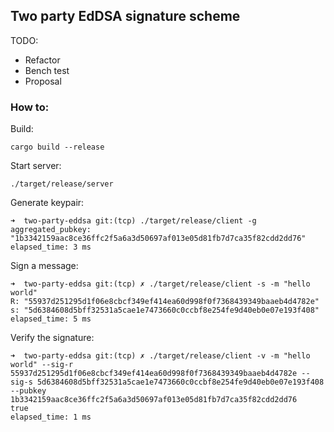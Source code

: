 ## Two party EdDSA signature scheme

TODO:

* Refactor
* Bench test
* Proposal

### How to:

Build:

```
cargo build --release
```

Start server:

```
./target/release/server
```

Generate keypair:

```
➜  two-party-eddsa git:(tcp) ./target/release/client -g
aggregated_pubkey: "1b3342159aac8ce36ffc2f5a6a3d50697af013e05d81fb7d7ca35f82cdd2dd76"
elapsed_time: 3 ms
```

Sign a message:

```
➜  two-party-eddsa git:(tcp) ✗ ./target/release/client -s -m "hello world"
R: "55937d251295d1f06e8cbcf349ef414ea60d998f0f7368439349baaeb4d4782e"
s: "5d6384608d5bff32531a5cae1e7473660c0ccbf8e254fe9d40eb0e07e193f408"
elapsed_time: 5 ms
```

Verify the signature:

```
➜  two-party-eddsa git:(tcp) ✗ ./target/release/client -v -m "hello world" --sig-r 55937d251295d1f06e8cbcf349ef414ea60d998f0f7368439349baaeb4d4782e --sig-s 5d6384608d5bff32531a5cae1e7473660c0ccbf8e254fe9d40eb0e07e193f408 --pubkey 1b3342159aac8ce36ffc2f5a6a3d50697af013e05d81fb7d7ca35f82cdd2dd76
true
elapsed_time: 1 ms
```



